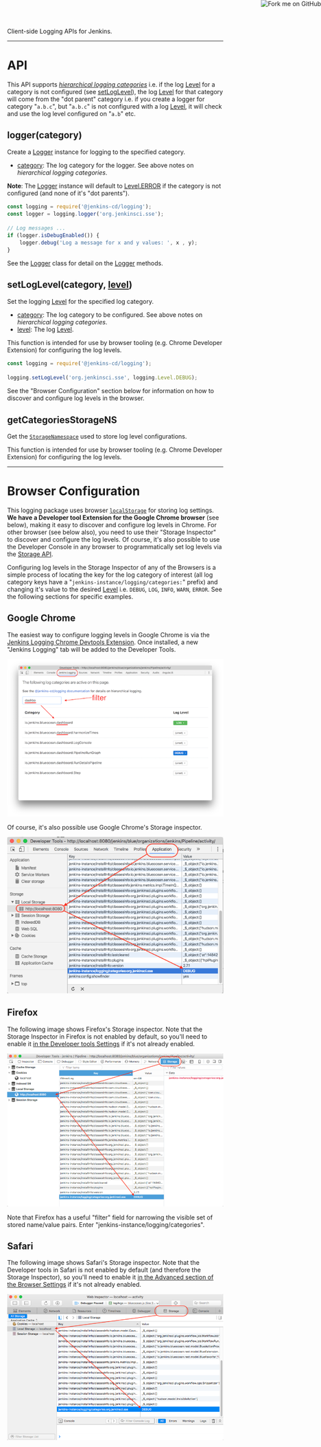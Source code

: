 Client-side Logging APIs for Jenkins.

<hr />

# API

This API supports <u>_hierarchical logging categories_</u> i.e. if the log [Level] for a category is not configured (see [setLogLevel]), the log [Level] for that category will come from the "dot parent" category i.e. if you create a logger for category "`a.b.c`", but "`a.b.c`" is not configured with a log [Level], it will check and use the log level configured on "`a.b`" etc.

## logger(category)
Create a [Logger] instance for logging to the specified category.

* <u>category</u>: The log category for the logger. See above notes on _hierarchical logging categories_. 

__Note__: The [Logger] instance will default to [Level.ERROR] if the category is not configured (and none of it's "dot parents").

```javascript
const logging = require('@jenkins-cd/logging');
const logger = logging.logger('org.jenkinsci.sse');

// Log messages ...
if (logger.isDebugEnabled()) {
    logger.debug('Log a message for x and y values: ', x , y);
}
```

See the [Logger] class for detail on the [Logger] methods.
 
## setLogLevel(category, [level])
Set the logging [Level] for the specified log category. 

* <u>category</u>: The log category to be configured. See above notes on _hierarchical logging categories_. 
* <u>level</u>: The log [Level].

This function is intended for use by browser tooling (e.g. Chrome Developer Extension) for configuring the log levels.

```javascript
const logging = require('@jenkins-cd/logging');

logging.setLogLevel('org.jenkinsci.sse', logging.Level.DEBUG);
```
 
See the "Browser Configuration" section below for information on how to discover and configure log levels in the browser.
 
## getCategoriesStorageNS
Get the [`StorageNamespace`](https://www.npmjs.com/package/@jenkins-cd/storage) used to store log level configurations.

This function is intended for use by browser tooling (e.g. Chrome Developer Extension) for configuring the log levels.

<hr id="browser-config" />

# Browser Configuration

This logging package uses browser [`localStorage`](https://developer.mozilla.org/en/docs/Web/API/Window/localStorage) for storing log settings. __We have a Developer tool Extension for the Google Chrome browser__ (see below), making it easy to discover and configure log levels in Chrome. For other browser (see below also), you need to use their "Storage Inspector" to discover and configure the log levels. Of course, it's also possible to use the Developer Console in any browser to programmatically set log levels via the [Storage API](https://developer.mozilla.org/en-US/docs/Web/API/Storage).

Configuring log levels in the Storage Inspector of any of the Browsers is a simple process of locating the key for the log category of interest (all log category keys have a "`jenkins-instance/logging/categories:`" prefix) and changing it's value to the desired [Level] i.e. `DEBUG`, `LOG`, `INFO`, `WARN`, `ERROR`. See the following sections for specific examples. 

## Google Chrome

The easiest way to configure logging levels in Google Chrome is via the [Jenkins Logging Chrome Devtools Extension](https://github.com/tfennelly/jenkins-logging-chrome-ext). Once installed, a new "Jenkins Logging" tab will be added to the Developer Tools. 

![chrome-config](./images/chrome-extension.png)

Of course, it's also possible use Google Chrome's Storage inspector. 

![chrome-config](./images/chrome-config.png)

## Firefox

The following image shows Firefox's Storage inspector. Note that the Storage Inspector in Firefox is not enabled by default, so you'll need to enable it [in the Developer tools Settings](./images/firefox-settings.png) if it's not already enabled. 

![firefox-config](./images/firefox-config.png)

Note that Firefox has a useful "filter" field for narrowing the visible set of stored name/value pairs. Enter "jenkins-instance/logging/categories".

## Safari

The following image shows Safari's Storage inspector. Note that the Developer tools in Safari is not enabled by default (and therefore the Storage Inspector), so you'll need to enable it [in the Advanced section of the Browser Settings](./images/safari-settings.png) if it's not already enabled. 

![safari-config](./images/safari-config.png)

<a href="https://github.com/tfennelly/jenkins-js-logging" target="_blank"><img style="position: absolute; top: 0; right: 0; border: 0;" src="https://camo.githubusercontent.com/365986a132ccd6a44c23a9169022c0b5c890c387/68747470733a2f2f73332e616d617a6f6e6177732e636f6d2f6769746875622f726962626f6e732f666f726b6d655f72696768745f7265645f6161303030302e706e67" alt="Fork me on GitHub" data-canonical-src="https://s3.amazonaws.com/github/ribbons/forkme_right_red_aa0000.png"></a>

[Level]: ./Level.html
[Level.ERROR]: ./Level.html#ERROR
[Logger]: ./Logger.html
[setLogLevel]: ./global.html#setLogLevel
[@jenkins-cd/storage]: https://www.npmjs.com/package/@jenkins-cd/storage